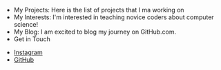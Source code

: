 * My Projects: 
Here is the list of projects that I ma working on
* My Interests: 
I'm interested in teaching novice coders about computer science!
* My Blog: 
I am excited to blog my journey on GitHub.com.
* Get in Touch
<ul>
<li> <a href="https://instagram.com/Hey Naso">Instagram</a></li>
<li> <a href="https://atanas60.github.io">GitHub</a></li>
